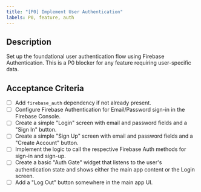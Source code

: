 ```yaml
---
title: "[P0] Implement User Authentication"
labels: P0, feature, auth
---
```


## Description

Set up the foundational user authentication flow using Firebase Authentication. This is a P0 blocker for any feature requiring user-specific data.

## Acceptance Criteria

- [ ] Add `firebase_auth` dependency if not already present.
- [ ] Configure Firebase Authentication for Email/Password sign-in in the Firebase Console.
- [ ] Create a simple "Login" screen with email and password fields and a "Sign In" button.
- [ ] Create a simple "Sign Up" screen with email and password fields and a "Create Account" button.
- [ ] Implement the logic to call the respective Firebase Auth methods for sign-in and sign-up.
- [ ] Create a basic "Auth Gate" widget that listens to the user's authentication state and shows either the main app content or the Login screen.
- [ ] Add a "Log Out" button somewhere in the main app UI.
